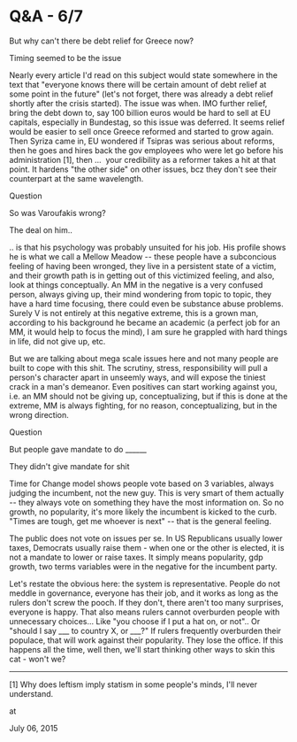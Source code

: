 # Q&A - 6/7
But why can't there be debt relief for Greece now?

Timing seemed to be the issue 

Nearly every article I'd read on this subject would state somewhere in the text that "everyone knows there will be certain amount of debt relief at some point in the future" (let's not forget, there was already a debt relief shortly after the crisis started). The issue was when. IMO further relief, bring the debt down to, say 100 billion euros would be hard to sell at EU capitals, especially in Bundestag, so this issue was deferred. It seems relief would be easier to sell once Greece reformed and started to grow again. Then Syriza came in, EU wondered if  Tsipras was serious about reforms, then he goes and hires back the gov employees who were let go before his administration [1], then ...  your credibility as a reformer takes a hit at that point. It hardens "the other side" on other issues, bcz they don't see their counterpart at the same wavelength.

Question

So was Varoufakis wrong?

The deal on him..

.. is that his psychology was probably unsuited for his job. His profile shows he is what we call a Mellow Meadow -- these people have a subconcious feeling of having been wronged,  they live in a persistent state of a victim, and their growth path is in getting out of this victimized feeling, and also, look at things conceptually. An MM in the negative is a very confused person, always giving up, their mind wondering from topic to topic, they have a hard time focusing, there could even be substance abuse problems. Surely V is not entirely at this negative extreme, this is a grown man, according to his background he became an academic (a perfect job for an MM, it would help to focus the mind), I am sure he grappled with hard things in life, did not give up, etc.

But we are talking about mega scale issues here and not many people are built to cope with this shit. The scrutiny, stress, responsibility will pull a person's character apart in unseemly ways, and will expose the tiniest crack in a man's demeanor. Even positives can start working against you, i.e. an MM should not be giving up, conceptualizing, but if this is done at the extreme, MM is always fighting, for no reason, conceptualizing, but in the wrong direction. 

Question

But people gave mandate to do ______

They didn't give mandate for shit

Time for Change model shows people vote based on 3 variables, always judging the incumbent, not the new guy. This is very smart of them actually -- they always vote on something they have the most information on.  So no growth, no popularity, it's more likely the incumbent is kicked to the curb. "Times are tough, get me whoever is next" -- that is the general feeling.

The public does not vote on issues per se. In US Republicans usually lower taxes, Democrats usually raise them - when one or the other is elected, it is not a mandate to lower or raise taxes. It simply means popularity, gdp growth, two terms variables were in the negative for the incumbent party.

Let's restate the obvious here: the system is representative. People do not meddle in governance, everyone has their job, and it works as long as the rulers don't screw the pooch. If they don't, there aren't too many surprises, everyone is happy. That also means rulers cannot overburden people with unnecessary choices... Like "you choose if I put a hat on, or not".. Or "should I say ___ to country X, or ___?" If rulers frequently overburden their populace, that will work against their popularity. They lose the office. If this happens all the time, well then, we'll start thinking other ways to skin this cat - won't we?  

---

[1] Why does leftism imply statism in some people's minds, I'll never understand. 








at

July 06, 2015
















